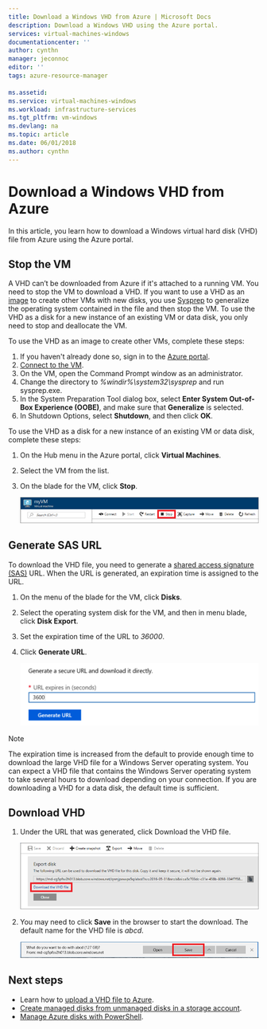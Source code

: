 ```yaml
---
title: Download a Windows VHD from Azure | Microsoft Docs
description: Download a Windows VHD using the Azure portal.
services: virtual-machines-windows
documentationcenter: ''
author: cynthn
manager: jeconnoc
editor: ''
tags: azure-resource-manager

ms.assetid: 
ms.service: virtual-machines-windows
ms.workload: infrastructure-services
ms.tgt_pltfrm: vm-windows
ms.devlang: na
ms.topic: article
ms.date: 06/01/2018
ms.author: cynthn
---
```


# Download a Windows VHD from Azure

In this article, you learn how to download a Windows virtual hard disk (VHD) file from Azure using the Azure portal.

## Stop the VM

A VHD can’t be downloaded from Azure if it's attached to a running VM. You need to stop the VM to download a VHD. If you want to use a VHD as an [image](tutorial-custom-images.md) to create other VMs with new disks, you use [Sysprep](https://docs.microsoft.com/windows-hardware/manufacture/desktop/sysprep--generalize--a-windows-installation) to generalize the operating system contained in the file and then stop the VM. To use the VHD as a disk for a new instance of an existing VM or data disk, you only need to stop and deallocate the VM.

To use the VHD as an image to create other VMs, complete these steps:

1.	If you haven't already done so, sign in to the [Azure portal](https://portal.azure.com/).
2.	[Connect to the VM](connect-logon.md?toc=%2fazure%2fvirtual-machines%2fwindows%2ftoc.json). 
3.	On the VM, open the Command Prompt window as an administrator.
4.	Change the directory to *%windir%\system32\sysprep* and run sysprep.exe.
5.	In the System Preparation Tool dialog box, select **Enter System Out-of-Box Experience (OOBE)**, and make sure that **Generalize** is selected.
6.	In Shutdown Options, select **Shutdown**, and then click **OK**. 

To use the VHD as a disk for a new instance of an existing VM or data disk, complete these steps:

1.	On the Hub menu in the Azure portal, click **Virtual Machines**.
2.	Select the VM from the list.
3.	On the blade for the VM, click **Stop**.

    ![Stop VM](./media/download-vhd/export-stop.png)

## Generate SAS URL

To download the VHD file, you need to generate a [shared access signature (SAS)](../../storage/common/storage-dotnet-shared-access-signature-part-1.md?toc=%2fazure%2fvirtual-machines%2fwindows%2ftoc.json) URL. When the URL is generated, an expiration time is assigned to the URL.

1.	On the menu of the blade for the VM, click **Disks**.
2.	Select the operating system disk for the VM, and then in menu blade, click **Disk Export**.
3.	Set the expiration time of the URL to *36000*.
4.	Click **Generate URL**.

    ![Generate URL](./media/download-vhd/export-generate-new.png)

> [!NOTE]
> The expiration time is increased from the default to provide enough time to download the large VHD file for a Windows Server operating system. You can expect a VHD file that contains the Windows Server operating system to take several hours to download depending on your connection. If you are downloading a VHD for a data disk, the default time is sufficient. 
> 
> 

## Download VHD

1.	Under the URL that was generated, click Download the VHD file.

    ![Download VHD](./media/download-vhd/export-download.png)

2.	You may need to click **Save** in the browser to start the download. The default name for the VHD file is *abcd*.

    ![Click Save in the browser](./media/download-vhd/export-save.png)

## Next steps

- Learn how to [upload a VHD file to Azure](upload-generalized-managed.md?toc=%2fazure%2fvirtual-machines%2fwindows%2ftoc.json). 
- [Create managed disks from unmanaged disks in a storage account](attach-disk-ps.md?toc=%2fazure%2fvirtual-machines%2fwindows%2ftoc.json).
- [Manage Azure disks with PowerShell](tutorial-manage-data-disk.md?toc=%2fazure%2fvirtual-machines%2fwindows%2ftoc.json).

